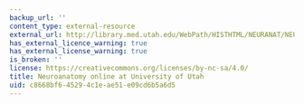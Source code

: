 ```yaml
---
backup_url: ''
content_type: external-resource
external_url: http://library.med.utah.edu/WebPath/HISTHTML/NEURANAT/NEURANCA.html
has_external_licence_warning: true
has_external_license_warning: true
is_broken: ''
license: https://creativecommons.org/licenses/by-nc-sa/4.0/
title: Neuroanatomy online at University of Utah
uid: c8668bf6-4529-4c1e-ae51-e09cd6b5a6d5
---
```

